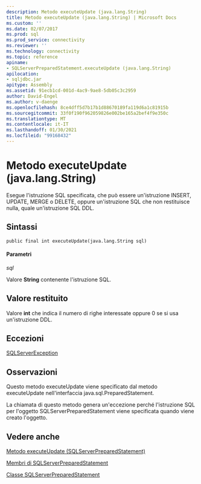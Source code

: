 ```yaml
---
description: Metodo executeUpdate (java.lang.String)
title: Metodo executeUpdate (java.lang.String) | Microsoft Docs
ms.custom: ''
ms.date: 02/07/2017
ms.prod: sql
ms.prod_service: connectivity
ms.reviewer: ''
ms.technology: connectivity
ms.topic: reference
apiname:
- SQLServerPreparedStatement.executeUpdate (java.lang.String)
apilocation:
- sqljdbc.jar
apitype: Assembly
ms.assetid: 91ecb1cd-001d-4ac9-9ae8-5db05c3c2959
author: David-Engel
ms.author: v-daenge
ms.openlocfilehash: 8ce4dff5d7b17b1d88670189fa119d6a1c81915b
ms.sourcegitcommit: 33f0f190f962059826e002be165a2bef4f9e350c
ms.translationtype: MT
ms.contentlocale: it-IT
ms.lasthandoff: 01/30/2021
ms.locfileid: "99168432"
---
```

# <a name="executeupdate-method-javalangstring"></a>Metodo executeUpdate (java.lang.String)

Esegue l'istruzione SQL specificata, che può essere un'istruzione INSERT, UPDATE, MERGE o DELETE, oppure un'istruzione SQL che non restituisce nulla, quale un'istruzione SQL DDL.

## <a name="syntax"></a>Sintassi

```
public final int executeUpdate(java.lang.String sql)
```

#### <a name="parameters"></a>Parametri
*sql*

Valore **String** contenente l'istruzione SQL.

## <a name="return-value"></a>Valore restituito
Valore **int** che indica il numero di righe interessate oppure 0 se si usa un'istruzione DDL.

## <a name="exceptions"></a>Eccezioni
[SQLServerException](./sqlserverexception-class.md)

## <a name="remarks"></a>Osservazioni
Questo metodo executeUpdate viene specificato dal metodo executeUpdate nell'interfaccia java.sql.PreparedStatement.

La chiamata di questo metodo genera un'eccezione perché l'istruzione SQL per l'oggetto SQLServerPreparedStatement viene specificata quando viene creato l'oggetto.

## <a name="see-also"></a>Vedere anche

[Metodo executeUpdate &#40;SQLServerPreparedStatement&#41;](./executeupdate-method-sqlserverpreparedstatement.md)

[Membri di SQLServerPreparedStatement](./sqlserverpreparedstatement-members.md)

[Classe SQLServerPreparedStatement](./sqlserverpreparedstatement-class.md)
